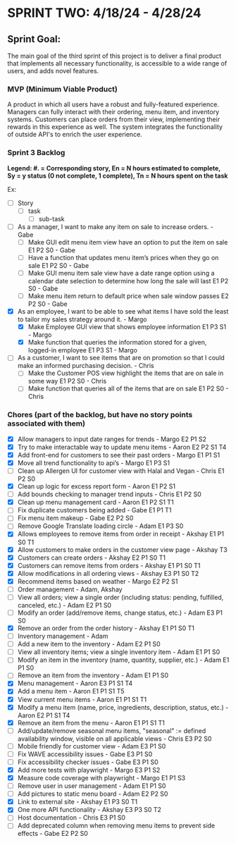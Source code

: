# SPRINT TWO: 4/18/24 - 4/28/24

## Sprint Goal:
The main goal of the third sprint of this project is to deliver a final product that implements all necessary functionality, is accessible to a wide range of users, and adds novel features. 

### MVP (Minimum Viable Product)
A product in which all users have a robust and fully-featured experience. Managers can fully interact with their ordering, menu item, and inventory systems. Customers can place orders from their view, implementing their rewards in this experience as well. The system integrates the functionality of outside API's to enrich the user experience.  

### Sprint 3 Backlog
**Legend: #. = Corresponding story, En = N hours estimated to complete, Sy = y status (0 not complete, 1 complete), Tn = N hours spent on the task**

Ex:
- [ ] Story
  - [ ] task
    - [ ] sub-task

- [ ] As a manager, I want to make any item on sale to increase orders. - Gabe
  - [ ] Make GUI edit menu item view have an option to put the item on sale E1 P2 S0 - Gabe
  - [ ] Have a function that updates menu item’s prices when they go on sale E1 P2 S0 - Gabe
  - [ ] Make GUI menu item sale view have a date range option using a calendar date selection to determine how long the sale will last E1 P2 S0 - Gabe
  - [ ] Make menu item return to default price when sale window passes E2 P2 S0 - Gabe
- [X] As an employee, I want to be able to see what items I have sold the least to tailor my sales strategy around it. - Margo
  - [X] Make Employee GUI view that shows employee information E1 P3 S1 - Margo
  - [X] Make function that queries the information stored for a given, logged-in employee E1 P3 S1 - Margo
- [ ] As a customer, I want to see items that are on promotion so that I could make an informed purchasing decision. - Chris
  - [ ] Make the Customer POS view highlight the items that are on sale in some way E1 P2 S0 - Chris
  - [ ] Make function that queries all of the items that are on sale E1 P2 S0 - Chris

### Chores (part of the backlog, but have no story points associated with them)
- [X] Allow managers to input date ranges for trends - Margo E2 P1 S2
- [X] Try to make interactable way to update menu items - Aaron E2 P2 S1 T4
- [X] Add front-end for customers to see their past orders - Margo E1 P1 S1
- [X] Move all trend functionality to api’s  - Margo E1 P3 S1
- [ ] Clean up Allergen UI for customer view with Halal and Vegan - Chris E1 P2 S0
- [X] Clean up logic for excess report form - Aaron E1 P2 S1
- [ ] Add bounds checking to manager trend inputs - Chris E1 P2 S0
- [X] Clean up menu management card - Aaron E1 P2 S1 T1
- [ ] Fix duplicate customers being added - Gabe E1 P1 T1
- [ ] Fix menu item makeup - Gabe E2 P2 S0
- [ ] Remove Google Translate loading circle - Adam E1 P3 S0
- [X] Allows employees to remove items from order in receipt  - Akshay E1 P1 S0 T1
- [X] Allow customers to make orders in the customer view page - Akshay T3
- [X] Customers can create orders - Akshay E2 P1 S0 T1
- [X] Customers can remove items from orders - Akshay E1 P1 S0 T1
- [X] Allow modifications in all ordering views - Akshay E3 P1 S0 T2
- [X] Recommend items based on weather - Margo E2 P2 S1
- [ ] Order management - Adam, Akshay
- [ ] View all orders; view a single order (including status: pending, fulfilled, canceled, etc.) - Adam E2 P1 S0
- [ ] Modify an order (add/remove items, change status, etc.) - Adam E3 P1 S0
- [X] Remove an order from the order history - Akshay E1 P1 S0 T1
- [ ] Inventory management - Adam
- [ ] Add a new item to the inventory - Adam E2 P1 S0
- [ ] View all inventory items; view a single inventory item - Adam E1 P1 S0
- [ ] Modify an item in the inventory (name, quantity, supplier, etc.) - Adam E1 P1 S0
- [ ] Remove an item from the inventory - Adam E1 P1 S0
- [X] Menu management - Aaron E3 P1 S1 T4
- [X] Add a menu item - Aaron E1 P1 S1 T5
- [X] View current menu items - Aaron E1 P1 S1 T1
- [X] Modify a menu item (name, price, ingredients, description, status, etc.) - Aaron E2 P1 S1 T4
- [X] Remove an item from the menu - Aaron E1 P1 S1 T1
- [ ] Add/update/remove seasonal menu items, "seasonal" := defined availability window, visible on all applicable views - Chris E3 P2 S0
- [ ] Mobile friendly for customer view - Adam E3 P1 S0
- [ ] Fix WAVE accessibility issues - Gabe E3 P1 S0
- [ ] Fix accessibility checker issues - Gabe E3 P1 S0
- [X] Add more tests with playwright - Margo E3 P1 S2
- [X] Measure code coverage with playwright - Margo E1 P1 S3
- [ ] Remove user in user management - Adam E1 P1 S0
- [ ] Add pictures to static menu board - Adam E2 P2 S0
- [X] Link to external site - Akshay E1 P3 S0 T1
- [X] One more API functionality - Akshay E3 P3 S0 T2
- [ ] Host documentation - Chris E3 P1 S0
- [ ] Add deprecated column when removing menu items to prevent side effects - Gabe E2 P2 S0